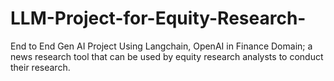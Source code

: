 # LLM-Project-for-Equity-Research-
End to End Gen AI Project Using Langchain, OpenAI in Finance Domain;  a news research tool that can be used by equity research analysts to conduct their research.
